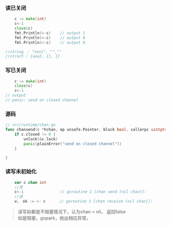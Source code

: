 ### 读已关闭
```go
    c := make(int)
    c<-1
    close(c)
    fmt.Println(<-c)    // output 1
    fmt.Println(<-c)    // output 0
    fmt.Println(<-c)    // output 0

//string ： "test", "","" 
//struct : {aaa}, {}, {}
```
### 写已关闭
```go
    c := make(int)
    close(c)
    c<-1
// output
// panic: send on closed channel
```
### 源码
```go
// src/runtime/chan.go
func chansend(c *hchan, ep unsafe.Pointer, block bool, callerpc uintptr) bool {
    if c.closed != 0 {
        unlock(&c.lock)
        panic(plainError("send on closed channel"))
    }

}
```

### 读写未初始化
```go
    var c chan int 
    //写
    c<-1                // goroutine 1 [chan send (nil chan)]:
    //读
    v， ok := <- c      // goroutine 1 [chan receive (nil chan)]:

```
> 读写如都是不阻塞情况下，认为chan = nil， 返回false \
> 如是阻塞，gopark，抛出相应异常。